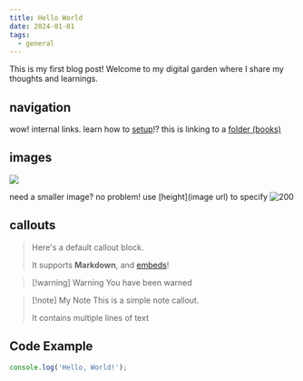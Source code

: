 ```yaml
---
title: Hello World
date: 2024-01-01
tags:
  - general
---
```

This is my first blog post! Welcome to my digital garden where I share my thoughts and learnings.
## navigation
wow! internal links. learn how to [setup](posts/setup.md)!? this is linking to a [folder (books)](posts/notes/Books/index.md)
## images
![](../assets/GgDBKAZX0AAi8C5.jpeg)

need a smaller image? no problem! use \[height](image url) to specify
![200](../assets/GgDBKAZX0AAi8C5.jpeg)



## callouts

> Here's a default callout block.
> 
> It supports **Markdown**, and [embeds](https://youtube.com)!

>[!warning] Warning 
>You have been warned

> [!note] My Note
> This is a simple note callout.
> 
> It contains multiple lines of text
## Code Example

```javascript
console.log('Hello, World!');
